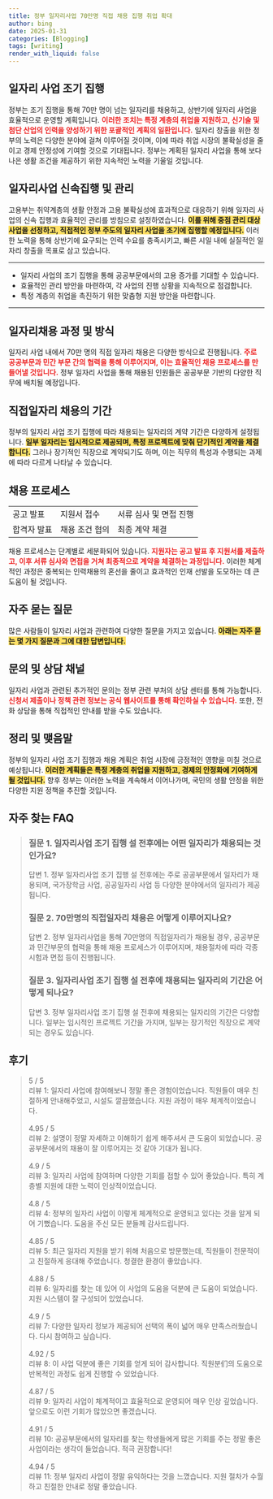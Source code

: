 ```yaml
---
title: 정부 일자리사업 70만명 직접 채용 집행 취업 확대
author: bing
date: 2025-01-31
categories: [Blogging]
tags: [writing]
render_with_liquid: false
---
```



<h2 id='일자리_사업_조기_집행'>일자리 사업 조기 집행</h2>

<p>정부는 조기 집행을 통해 70만 명이 넘는 일자리를 채용하고, 상반기에 일자리 사업을 효율적으로 운영할 계획입니다. <b><span style="color: #ee2323;">이러한 조치는 특정 계층의 취업을 지원하고, 신기술 및 첨단 산업의 인력을 양성하기 위한 포괄적인 계획의 일환입니다.</span></b> 일자리 창출을 위한 정부의 노력은 다양한 분야에 걸쳐 이루어질 것이며, 이에 따라 취업 시장의 불확실성을 줄이고 경제 안정성에 기여할 것으로 기대됩니다. 정부는 계획된 일자리 사업을 통해 보다 나은 생활 조건을 제공하기 위한 지속적인 노력을 기울일 것입니다.</p>

<h2 id='일자리사업_신속집행_및_관리'>일자리사업 신속집행 및 관리</h2>

<p>고용부는 취약계층의 생활 안정과 고용 불확실성에 효과적으로 대응하기 위해 일자리 사업의 신속 집행과 효율적인 관리를 방침으로 설정하였습니다. <b><span style="background-color: #ffe066;">이를 위해 중점 관리 대상 사업을 선정하고, 직접적인 정부 주도의 일자리 사업을 조기에 집행할 예정입니다.</span></b> 이러한 노력을 통해 상반기에 요구되는 인력 수요를 충족시키고, 빠른 시일 내에 실질적인 일자리 창출을 목표로 삼고 있습니다.</p>

<hr />

<ul>
    <li>일자리 사업의 조기 집행을 통해 공공부문에서의 고용 증가를 기대할 수 있습니다.</li>
    <li>효율적인 관리 방안을 마련하여, 각 사업의 진행 상황을 지속적으로 점검합니다.</li>
    <li>특정 계층의 취업을 촉진하기 위한 맞춤형 지원 방안을 마련합니다.</li>
</ul>

<hr />

<h2 id='일자리채용_과정_및_방식'>일자리채용 과정 및 방식</h2>

<p>일자리 사업 내에서 70만 명의 직접 일자리 채용은 다양한 방식으로 진행됩니다. <b><span style="color: #ee2323;">주로 공공부문과 민간 부문 간의 협력을 통해 이루어지며, 이는 효율적인 채용 프로세스를 만들어낼 것입니다.</span></b> 정부 일자리 사업을 통해 채용된 인원들은 공공부문 기반의 다양한 직무에 배치될 예정입니다.</p>

<h2 id='직접일자리_채용의_기간'>직접일자리 채용의 기간</h2>

<p>정부의 일자리 사업 조기 집행에 따라 채용되는 일자리의 계약 기간은 다양하게 설정됩니다. <b><span style="background-color: #ffe066;">일부 일자리는 임시적으로 제공되며, 특정 프로젝트에 맞춰 단기적인 계약을 체결합니다.</span></b> 그러나 장기적인 직장으로 계약되기도 하며, 이는 직무의 특성과 수행되는 과제에 따라 다르게 나타날 수 있습니다.</p>

<h2 id='채용_프로세스'>채용 프로세스</h2>

<table>
    <tr>
        <td>공고 발표</td>
        <td>지원서 접수</td>
        <td>서류 심사 및 면접 진행</td>
    </tr>
    <tr>
        <td>합격자 발표</td>
        <td>채용 조건 협의</td>
        <td>최종 계약 체결</td>
    </tr>
</table>

<p>채용 프로세스는 단계별로 세분화되어 있습니다. <b><span style="color: #ee2323;">지원자는 공고 발표 후 지원서를 제출하고, 이후 서류 심사와 면접을 거쳐 최종적으로 계약을 체결하는 과정입니다.</span></b> 이러한 체계적인 과정은 중복되는 인력채용의 혼선을 줄이고 효과적인 인재 선발을 도모하는 데 큰 도움이 될 것입니다.</p>

<h2 id='자주_묻는_질문'>자주 묻는 질문</h2>

<p>많은 사람들이 일자리 사업과 관련하여 다양한 질문을 가지고 있습니다. <b><span style="background-color: #ffe066;">아래는 자주 묻는 몇 가지 질문과 그에 대한 답변입니다.</span></b></p>

<h2 id='문의_및_상담_채널'>문의 및 상담 채널</h2>

<p>일자리 사업과 관련된 추가적인 문의는 정부 관련 부처의 상담 센터를 통해 가능합니다. <b><span style="color: #ee2323;">신청서 제출이나 정책 관련 정보는 공식 웹사이트를 통해 확인하실 수 있습니다.</span></b> 또한, 전화 상담을 통해 직접적인 안내를 받을 수도 있습니다.</p>

<h2 id='정리_및_맺음말'>정리 및 맺음말</h2>

<p>정부의 일자리 사업 조기 집행과 채용 계획은 취업 시장에 긍정적인 영향을 미칠 것으로 예상됩니다. <b><span style="background-color: #ffe066;">이러한 계획들은 특정 계층의 취업을 지원하고, 경제의 안정화에 기여하게 될 것입니다.</span></b> 향후 정부는 이러한 노력을 계속해서 이어나가며, 국민의 생활 안정을 위한 다양한 지원 정책을 추진할 것입니다.</p>


<h2 id='자주_찾는_FAQ'>자주 찾는 FAQ</h2>
<div itemscope="" itemtype="https://schema.org/FAQPage"> 
<blockquote> 
<div itemscope="" itemprop="mainEntity" itemtype="https://schema.org/Question"> 
<h3 itemprop="name">질문 1. 일자리사업 조기 집행 설 전후에는 어떤 일자리가 채용되는 것인가요?</h3> 
<div itemscope="" itemprop="acceptedAnswer" itemtype="https://schema.org/Answer"> 
<span itemprop="text"> 
<p>답변 1. 정부 일자리사업 조기 집행 설 전후에는 주로 공공부문에서 일자리가 채용되며, 국가장학금 사업, 공공일자리 사업 등 다양한 분야에서의 일자리가 제공됩니다.</p> 
</span> 
</div> 
</div> 

<div itemscope="" itemprop="mainEntity" itemtype="https://schema.org/Question"> 
<h3 itemprop="name">질문 2. 70만명의 직접일자리 채용은 어떻게 이루어지나요?</h3> 
<div itemscope="" itemprop="acceptedAnswer" itemtype="https://schema.org/Answer"> 
<span itemprop="text"> 
<p>답변 2. 정부 일자리사업을 통해 70만명의 직접일자리가 채용될 경우, 공공부문과 민간부문의 협력을 통해 채용 프로세스가 이루어지며, 채용절차에 따라 각종 시험과 면접 등이 진행됩니다.</p> 
</span> 
</div> 
</div> 

<div itemscope="" itemprop="mainEntity" itemtype="https://schema.org/Question"> 
<h3 itemprop="name">질문 3. 일자리사업 조기 집행 설 전후에 채용되는 일자리의 기간은 어떻게 되나요?</h3> 
<div itemscope="" itemprop="acceptedAnswer" itemtype="https://schema.org/Answer"> 
<span itemprop="text"> 
<p>답변 3. 정부 일자리사업 조기 집행 설 전후에 채용되는 일자리의 기간은 다양합니다. 일부는 임시적인 프로젝트 기간을 가지며, 일부는 장기적인 직장으로 계약되는 경우도 있습니다.</p> 
</span> 
</div> 
</div> 
</blockquote> 
</div>
<h2 id='후기'>후기</h2>
<div itemscope itemtype="https://schema.org/Product">
  <blockquote>
  <div itemprop="review" itemscope itemtype="https://schema.org/Review">
      <div itemprop="reviewRating" itemscope itemtype="https://schema.org/Rating"> <span itemprop="ratingValue">5</span> / <span itemprop="bestRating">5</span> </div>
      <span itemprop="reviewBody">리뷰 1: 일자리 사업에 참여해보니 정말 좋은 경험이었습니다. 직원들이 매우 친절하게 안내해주었고, 시설도 깔끔했습니다. 지원 과정이 매우 체계적이었습니다.</span>
  </div>
  <br>
  <div itemprop="review" itemscope itemtype="https://schema.org/Review">
      <div itemprop="reviewRating" itemscope itemtype="https://schema.org/Rating"> <span itemprop="ratingValue">4.95</span> / <span itemprop="bestRating">5</span> </div>
      <span itemprop="reviewBody">리뷰 2: 설명이 정말 자세하고 이해하기 쉽게 해주셔서 큰 도움이 되었습니다. 공공부문에서의 채용이 잘 이루어지는 것 같아 기대가 됩니다.</span>
  </div>
  <br>
  <div itemprop="review" itemscope itemtype="https://schema.org/Review">
      <div itemprop="reviewRating" itemscope itemtype="https://schema.org/Rating"> <span itemprop="ratingValue">4.9</span> / <span itemprop="bestRating">5</span> </div>
      <span itemprop="reviewBody">리뷰 3: 일자리 사업에 참여하며 다양한 기회를 접할 수 있어 좋았습니다. 특히 계층별 지원에 대한 노력이 인상적이었습니다.</span>
  </div>
  <br>
  <div itemprop="review" itemscope itemtype="https://schema.org/Review">
      <div itemprop="reviewRating" itemscope itemtype="https://schema.org/Rating"> <span itemprop="ratingValue">4.8</span> / <span itemprop="bestRating">5</span> </div>
      <span itemprop="reviewBody">리뷰 4: 정부의 일자리 사업이 이렇게 체계적으로 운영되고 있다는 것을 알게 되어 기뻤습니다. 도움을 주신 모든 분들께 감사드립니다.</span>
  </div>
  <br>
  <div itemprop="review" itemscope itemtype="https://schema.org/Review">
      <div itemprop="reviewRating" itemscope itemtype="https://schema.org/Rating"> <span itemprop="ratingValue">4.85</span> / <span itemprop="bestRating">5</span> </div>
      <span itemprop="reviewBody">리뷰 5: 최근 일자리 지원을 받기 위해 처음으로 방문했는데, 직원들이 전문적이고 친절하게 응대해 주었습니다. 청결한 환경이 좋았습니다.</span>
  </div>
  <br>
  <div itemprop="review" itemscope itemtype="https://schema.org/Review">
      <div itemprop="reviewRating" itemscope itemtype="https://schema.org/Rating"> <span itemprop="ratingValue">4.88</span> / <span itemprop="bestRating">5</span> </div>
      <span itemprop="reviewBody">리뷰 6: 일자리를 찾는 데 있어 이 사업의 도움을 덕분에 큰 도움이 되었습니다. 지원 시스템이 잘 구성되어 있었습니다.</span>
  </div>
  <br>
  <div itemprop="review" itemscope itemtype="https://schema.org/Review">
      <div itemprop="reviewRating" itemscope itemtype="https://schema.org/Rating"> <span itemprop="ratingValue">4.9</span> / <span itemprop="bestRating">5</span> </div>
      <span itemprop="reviewBody">리뷰 7: 다양한 일자리 정보가 제공되어 선택의 폭이 넓어 매우 만족스러웠습니다. 다시 참여하고 싶습니다.</span>
  </div>
  <br>
  <div itemprop="review" itemscope itemtype="https://schema.org/Review">
      <div itemprop="reviewRating" itemscope itemtype="https://schema.org/Rating"> <span itemprop="ratingValue">4.92</span> / <span itemprop="bestRating">5</span> </div>
      <span itemprop="reviewBody">리뷰 8: 이 사업 덕분에 좋은 기회를 얻게 되어 감사합니다. 직원분们의 도움으로 반복적인 과정도 쉽게 진행할 수 있었습니다.</span>
  </div>
  <br>
  <div itemprop="review" itemscope itemtype="https://schema.org/Review">
      <div itemprop="reviewRating" itemscope itemtype="https://schema.org/Rating"> <span itemprop="ratingValue">4.87</span> / <span itemprop="bestRating">5</span> </div>
      <span itemprop="reviewBody">리뷰 9: 일자리 사업이 체계적이고 효율적으로 운영되어 매우 인상 깊었습니다. 앞으로도 이런 기회가 많았으면 좋겠습니다.</span>
  </div>
  <br>
  <div itemprop="review" itemscope itemtype="https://schema.org/Review">
      <div itemprop="reviewRating" itemscope itemtype="https://schema.org/Rating"> <span itemprop="ratingValue">4.91</span> / <span itemprop="bestRating">5</span> </div>
      <span itemprop="reviewBody">리뷰 10: 공공부문에서의 일자리를 찾는 학생들에게 많은 기회를 주는 정말 좋은 사업이라는 생각이 들었습니다. 적극 권장합니다!</span>
  </div>
  <br>
  <div itemprop="review" itemscope itemtype="https://schema.org/Review">
      <div itemprop="reviewRating" itemscope itemtype="https://schema.org/Rating"> <span itemprop="ratingValue">4.94</span> / <span itemprop="bestRating">5</span> </div>
      <span itemprop="reviewBody">리뷰 11: 정부 일자리 사업이 정말 유익하다는 것을 느꼈습니다. 지원 절차가 수월하고 친절한 안내로 정말 좋았습니다.</span>
  </div>
  </blockquote>
</div>
